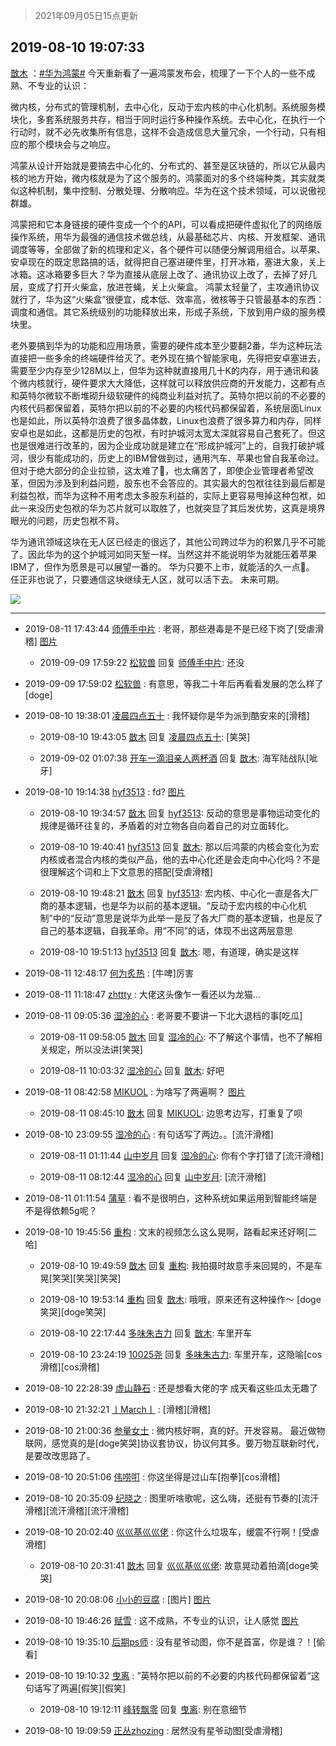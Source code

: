 > 2021年09月05日15点更新
<link rel="stylesheet" href="https://cdn.jsdelivr.net/gh/taotie6/sampleJSON@main/css/photo_show.css">


 ## 2019-08-10 19:07:33 

 [㪚木](https://www.coolapk.com/feed/13220043?shareKey=YWJiZjc2NGM0ZjVlNjEzMTc0ZGM~) ：<a class="feed-link-tag" href="/t/华为鸿蒙?type=0">#华为鸿蒙#</a>
今天重新看了一遍鸿蒙发布会，梳理了一下个人的一些不成熟、不专业的认识：

微内核，分布式的管理机制，去中心化，反动于宏内核的中心化机制。系统服务模块化，多套系统服务共存，相当于同时运行多种操作系统。去中心化，在执行一个行动时，就不必先收集所有信息<!--break-->，这样不会造成信息大量冗余，一个行动，只有相应的那个模块会与之响应。

鸿蒙从设计开始就是要搞去中心化的、分布式的、甚至是区块链的，所以它从最内核的地方开始，微内核就是为了这个服务的。鸿蒙面对的多个终端种类，其实就类似这种机制，集中控制、分散处理、分散响应。华为在这个技术领域，可以说傲视群雄。

鸿蒙把和它本身链接的硬件变成一个个的API，可以看成把硬件虚拟化了的网络版操作系统，用华为最强的通信技术做总线，从最基础芯片、内核、开发框架、通讯调度等等，全部做了新的梳理和定义，各个硬件可以随便分解调用组合。以苹果、安卓现在的既定思路搞的话，就得把自己塞进硬件里，打开冰箱，塞进大象，关上冰箱。这冰箱要多巨大？华为直接从底层上改了、通讯协议上改了，去掉了好几层，变成了打开火柴盒，放进苍蝇，关上火柴盒。
鸿蒙太轻量了，主攻通讯协议就行了，华为这“火柴盒”很便宜，成本低、效率高，微核等于只管最基本的东西：调度和通信。其它系统级别的功能释放出来，形成子系统，下放到用户级的服务模块里。

老外要搞到华为的功能和应用场景，需要的硬件成本至少要翻2番，华为这种玩法直接把一些多余的终端硬件给灭了。老外现在搞个智能家电，先得把安卓塞进去，需要至少内存至少128M以上，但华为这种就直接用几十K的内存，用于通讯和装个微内核就行，硬件要求大大降低，这样就可以释放供应商的开发能力，这都有点和英特尔微软不断堆砌升级软硬件的纯商业利益对抗了。英特尔把以前的不必要的内核代码都保留着，英特尔把以前的不必要的内核代码都保留着，系统层面Linux也是如此，所以英特尔浪费了很多晶体数，Linux也浪费了很多算力和内存，同样安卓也是如此，这都是历史的包袱，有时护城河太宽太深就容易自己套死了。但这也是很难进行改革的，因为企业成功就是建立在“形成护城河”上的，自我打破护城河，很少有能成功的，历史上的IBM曾做到过，通用汽车、苹果也曾自我革命过。但对于绝大部分的企业拉锁，这太难了，也太痛苦了，即使企业管理者希望改革，但因为涉及到利益问题，股东也不会答应的。其实最大的包袱往往到最后都是利益包袱，而华为这种不用考虑太多股东利益的，实际上更容易甩掉这种包袱，如此一来没历史包袱的华为芯片就可以取胜了，也就突显了其后发优势，这真是境界眼光的问题，历史包袱不背。

华为通讯领域这块在无人区已经走的很远了，其他公司跨过华为的积累几乎不可能了。因此华为的这个护城河如同天堑一样。当然这并不能说明华为就能压着苹果IBM了，但作为愿景是可以展望一番的。
华为只要不上市，就能活的久一点 。
任正非也说了，只要通信这块继续无人区，就可以活下去。
未来可期。 

<div class="album">
<img class="img-item" src="http://image.coolapk.com/feed/2019/0810/19/1081091_c6c6fd40_5245_488@480x264.gif" />
</div>

 ------- 

- 2019-08-11 17:43:44 [师傅手中片](uid=1467971) : 老哥，那些港毒是不是已经下岗了[受虐滑稽] [图片](http://image.coolapk.com/feed/2019/0811/17/1467971_fed74ced_6623_3589@580x664.jpeg)

    - 2019-09-09 17:59:22 [松软兽](uid=2783957) 回复 [师傅手中片](uid=1467971): 还没 

- 2019-09-09 17:59:02 [松软兽](uid=2783957) : 有意思，等我二十年后再看看发展的怎么样了[doge] 

- 2019-08-10 19:38:01 [凌晨四点五十](uid=1587178) : 我怀疑你是华为派到酷安来的[滑稽] 

    - 2019-08-10 19:43:05 [㪚木](uid=1081091) 回复 [凌晨四点五十](uid=1587178): [笑哭] 

    - 2019-09-02 01:07:38 [开车一滴泪亲人两杯酒](uid=2856102) 回复 [㪚木](uid=1081091): 海军陆战队[呲牙] 

- 2019-08-10 19:14:38 [hyf3513](uid=1912312) : fd? [图片](http://image.coolapk.com/feed/2019/0810/19/1912312_c170bf1b_5677_0419@1080x2160.jpeg)

    - 2019-08-10 19:34:57 [㪚木](uid=1081091) 回复 [hyf3513](uid=1912312): 反动的意思是事物运动变化的规律是循环往复的，矛盾着的对立物各自向着自己的对立面转化。 

    - 2019-08-10 19:40:41 [hyf3513](uid=1912312) 回复 [㪚木](uid=1081091): 那以后鸿蒙的内核会变化为宏内核或者混合内核的类似产品，他的去中心化还是会走向中心化吗？不是很理解这个词和上下文意思的搭配[受虐滑稽] 

    - 2019-08-10 19:48:21 [㪚木](uid=1081091) 回复 [hyf3513](uid=1912312): 宏内核、中心化一直是各大厂商的基本逻辑，也是华为以前的基本逻辑。“反动于宏内核的中心化机制”中的“反动”意思是说华为此举一是反了各大厂商的基本逻辑，也是反了自己的基本逻辑，自我革命。用“不同”的话，体现不出这两层意思 

    - 2019-08-10 19:51:13 [hyf3513](uid=1912312) 回复 [㪚木](uid=1081091): 嗯，有道理，确实是这样 

- 2019-08-11 12:48:17 [何为炙热](uid=2219821) : [牛啤]厉害 

- 2019-08-11 11:18:47 [zhttty](uid=269696) : 大佬这头像乍一看还以为龙猫... 

- 2019-08-11 09:05:36 [湿冷的心](uid=1877589) : 老哥要不要讲一下北大退档的事[吃瓜] 

    - 2019-08-11 09:58:05 [㪚木](uid=1081091) 回复 [湿冷的心](uid=1877589): 不了解这个事情，也不了解相关规定，所以没法讲[笑哭] 

    - 2019-08-11 10:03:32 [湿冷的心](uid=1877589) 回复 [㪚木](uid=1081091): 好吧 

- 2019-08-11 08:42:58 [MIKUOL](uid=1046060) : 为啥写了两遍啊？ [图片](http://image.coolapk.com/feed/2019/0811/08/1046060_72aa28c5_4177_0854@1080x1920.jpeg)

    - 2019-08-11 08:45:10 [㪚木](uid=1081091) 回复 [MIKUOL](uid=1046060): 边思考边写，打重复了呗 

- 2019-08-10 23:09:55 [湿冷的心](uid=1877589) : 有句话写了两边。。[流汗滑稽] 

    - 2019-08-11 01:11:44 [山中岁月](uid=2158518) 回复 [湿冷的心](uid=1877589): 你有个字打错了[流汗滑稽] 

    - 2019-08-11 08:12:44 [湿冷的心](uid=1877589) 回复 [山中岁月](uid=2158518): [流汗滑稽] 

- 2019-08-11 01:11:54 [蒲草](uid=2173541) : 看不是很明白，这种系统如果运用到智能终端是不是得依赖5g呢？ 

- 2019-08-10 19:45:56 [重构](uid=2625831) : 文末的视频怎么这么晃啊，路看起来还好啊[二哈] 

    - 2019-08-10 19:49:59 [㪚木](uid=1081091) 回复 [重构](uid=2625831): 我拍摄时故意手来回晃的，不是车晃[笑哭][笑哭][笑哭] 

    - 2019-08-10 19:53:14 [重构](uid=2625831) 回复 [㪚木](uid=1081091): 哦哦，原来还有这种操作～ [doge笑哭][doge笑哭] 

    - 2019-08-10 22:17:44 [多味朱古力](uid=1614110) 回复 [㪚木](uid=1081091): 车里开车 

    - 2019-08-10 23:24:19 [10025尧](uid=632619) 回复 [多味朱古力](uid=1614110): 车里开车，这隐喻[cos滑稽][cos滑稽] 

- 2019-08-10 22:28:39 [虚山静石](uid=1512023) : 还是想看大佬的字  成天看这些瓜太无趣了 

- 2019-08-10 21:32:21 [丨March丨](uid=1139702) : [滑稽][滑稽] 

- 2019-08-10 21:00:36 [参量女士](uid=2587808) : 微内核好啊，真的好。开发容易。
最近做物联网，感觉真的是[doge笑哭]协议套协议，协议何其多。要万物互联新时代，是要改改思路了。 

- 2019-08-10 20:51:06 [伟唠咑](uid=488448) : 你这坐得是过山车[抱拳][cos滑稽] 

- 2019-08-10 20:35:09 [纪晓之](uid=2724673) : 图里听啥歌呢，这么嗨，还挺有节奏的[流汗滑稽][流汗滑稽][流汗滑稽] 

- 2019-08-10 20:02:40 [巛巛基巛巛佬](uid=1483975) : 你这什么垃圾车，缓震不行啊！[受虐滑稽] 

    - 2019-08-10 20:31:41 [㪚木](uid=1081091) 回复 [巛巛基巛巛佬](uid=1483975): 故意晃动着拍滴[doge笑哭] 

- 2019-08-10 20:08:06 [小小的豆腐](uid=1391831) : [图片] [图片](http://image.coolapk.com/feed/2019/0810/18/1391831_11dd4770_1578_568@1080x1920.jpeg)

- 2019-08-10 19:46:26 [赋雪](uid=830651) : 这不成熟，不专业的认识，让人感觉 [图片](http://image.coolapk.com/feed/2019/0810/19/830651_dd11dfe9_7585_4137@177x198.jpeg)

- 2019-08-10 19:35:10 [后期ps师](uid=871079) : 没有星爷动图，你不是首富，你是谁？！[偷看] 

- 2019-08-10 19:10:32 [曳离](uid=2374172) : ”英特尔把以前的不必要的内核代码都保留着“这句话写了两遍[假笑][假笑] 

    - 2019-08-10 19:12:11 [峰转飘零](uid=900024) 回复 [曳离](uid=2374172): 别在意细节 

- 2019-08-10 19:09:59 [正丛zhozing](uid=1127020) : 居然没有星爷动图[受虐滑稽] 

